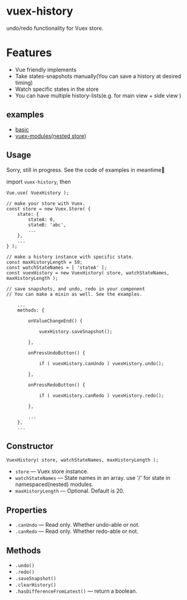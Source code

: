# vuex-history

undo/redo functionality for Vuex store.

# Features

- Vue friendly implements
- Take states-snapshots manually(You can save a history at desired timing)
- Watch specific states in the store
- You can have multiple history-lists(e.g. for main view + side view )


## examples

- [basic](https://yomotsu.github.io/vuex-history/examples/basic.html)
- [vuex-modules(nested store)](https://yomotsu.github.io/vuex-history/examples/vuex-modules.html)

## Usage

Sorry, still in progress. See the code of examples in meantime🙇

import `vuex-history`, then

```
Vue.use( VuexHistory );

// make your store with Vuex.
const store = new Vuex.Store( {
	state: {
		stateA: 0,
		stateB: 'abc',
		...
	},
	...
} );

// make a history instance with specific state.
const maxHistoryLength = 50;
const watchStateNames = [ 'stateA' ];
const vuexHistory = new VuexHistory( store, watchStateNames, maxHistoryLength );

// save snapshots, and undo, redo in your component
// You can make a mixin as well. See the examples.

	...
	methods: {

		onValueChangeEnd() {

			vuexHistory.saveSnapshot();

		},

		onPressUndoButton() {

			if ( vuexHistory.canUndo ) vuexHistory.undo();

		},

		onPressRedoButton() {

			if ( vuexHistory.canRedo ) vuexHistory.redo();

		},

		...
	},
	...
```

## Constructor

```
VuexHistory( store, watchStateNames, maxHistoryLength );
```

- `store` — Vuex store instance.
- `watchStateNames` — State names in an array. use '/' for state in namespaced(nested) modules.
- `maxHistoryLength` — Optional. Default is 20.

## Properties

- `.canUndo` — Read only. Whether undo-able or not.
- `.canRedo` — Read only. Whether redo-able or not.

## Methods

- `.undo()`
- `.redo()`
- `.saveSnapshot()`
- `.clearHistory()`
- `.hasDifferenceFromLatest()` — return a boolean.
